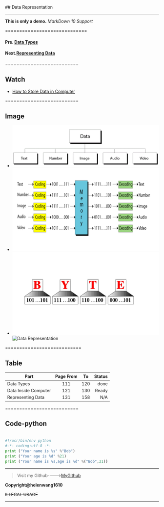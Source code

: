 ﻿﻿﻿﻿﻿﻿﻿﻿﻿﻿## Data Representation

-----------------------------------------------------------

**This is only a demo.**
*MarkDown 10 Support*

=============================
#### Pre. [Data Types](DataTypes.md)

#### Next.[Representing Data](RepresentingData.md)

==========================

## **Watch**

* [How to Store Data in Computer](https://www.youtube.com/watch?v=aETnrd5ivJ4)

==========================

## **Image**
+ ![Data Types](DataTypes.gif)
+ ![Data Inside Computer](DataInsideComputer.bmp)
+ ![Representing Data](RepresentingData.jpg)
 ![Data Representation](https://timgsa.baidu.com/timg?image&quality=80&size=b9999_10000&sec=1535323353772&di=0cd2870165d9430455d4748a361904de&imgtype=0&src=http%3A%2F%2Fpic2.zhimg.com%2Fv2-22aea95dd3bc16a5123b86efc33b6392_xl.jpg)

===========================
## **Table**

| Part | Page From | To | Status |
| - | :-: | :-: |-: |
| Data Types | 111| 120 | done |
| Data Inside Computer | 121 | 130 | Ready |
| Representing Data | 131 | 158 | N/A |

==========================
## **Code-python**

```python

#!/usr/bin/env python
#-*- coding:utf-8 -*-
print ("Your name is %s" %"Bob")
print ("Your age is %d" %21)
print ("Your name is %s,age is %d" %("Bob",21))

```


--------------------------------------------------------------------
>Visit my Github---->[MyGithub](https://github.com/helenwang1610)

**Copyright@helenwang1610**

~~ILLEGAL USAGE~~



-----------------------------------------------------------














